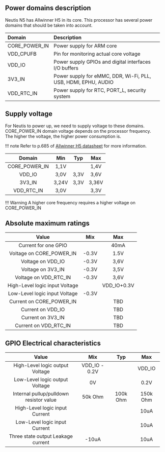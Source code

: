 ## Power domains description

Neutis N5 has Allwinner H5 in its core. This processor has several power domains that should be taken into account.

|Domain|Description|
|:-|:-|
|CORE_POWER_IN|Power supply for ARM core|
|VDD_CPUFB|Pin for monitoring actual core voltage|
|VDD_IO|Power supply GPIOs and digital interfaces I/O buffers|
|3V3_IN|Power supply for eMMC, DDR, Wi-Fi, PLL, USB, HDMI, EPHU, AUDIO|
|VDD_RTC_IN|Power supply for RTC, PORT_L, security system|

## Supply voltage 

For Neutis to power up, we need to supply voltage to these domains.
CORE_POWER_IN domain voltage depends on the processor frequency. The higher the voltage,
the higher power consumption is.

!!! note
     Refer to p.685 of [Allwinner H5 datasheet](allwinner) for more information.

|Domain|Min|Typ|Max|
|:-:|:-:|:-:|:-:|
|CORE_POWER_IN|1,1V||1,4V|
|VDD_IO|3,0V|3,3V|3,6V|
|3V3_IN|3,24V|3,3V|3,36V|
|VDD_RTC_IN|3,0V||3,3V|

!!! Warning
    A higher core frequency requires a higher voltage on CORE_POWER_IN

## Absolute maximum ratings

|Value|Mix|Max|
|:-:|:-:|:-:|
|Current for one GPIO| |40mA|
|Voltage on CORE_POWER_IN| -0.3V | 1.5V|
|Voltage on VDD_IO| -0.3V | 3,6V|
|Voltage on 3V3_IN| -0.3V | 3,5V|
|Voltage on VDD_RTC_IN| -0.3V | 3,6V|
|High-Level logic input Voltage ||VDD_IO+0.3V|
|Low-Level logic input Voltage| -0.3V|
|Current on CORE_POWER_IN||TBD|
|Current on VDD_IO||TBD|
|Current on 3V3_IN||TBD|
|Current on VDD_RTC_IN||TBD|

## GPIO Electrical characteristics

|Value|Mix|Typ|Max|
|:-:|:-:|:-:|:-:|
|High-Level logic output Voltage|VDD_IO - 0.2V||VDD_IO|
|Low-Level logic output Voltage|0V||0.2V|
|Internal pullup/pulldown resistor value|50k Ohm|100k Ohm|150k Ohm|
|High-Level logic input Current|||10uA|
|Low-Level logic input Current|||10uA|
|Three state output Leakage current|-10uA||10uA|
